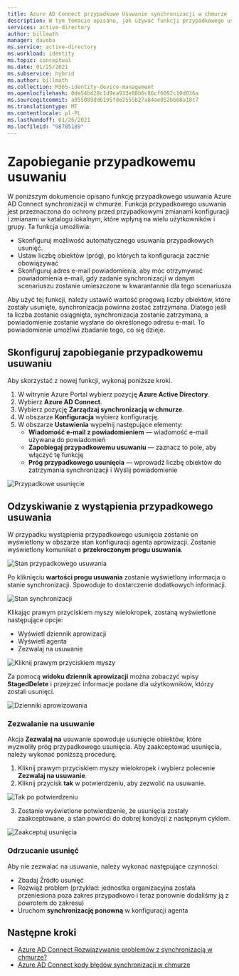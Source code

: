 ```yaml
---
title: Azure AD Connect przypadkowe Usuwanie synchronizacji w chmurze
description: W tym temacie opisano, jak używać funkcji przypadkowego usuwania, aby zapobiec usuwaniu.
services: active-directory
author: billmath
manager: daveba
ms.service: active-directory
ms.workload: identity
ms.topic: conceptual
ms.date: 01/25/2021
ms.subservice: hybrid
ms.author: billmath
ms.collection: M365-identity-device-management
ms.openlocfilehash: 0da54bd28c1d9ea933e88b6c86cf6092c10d036a
ms.sourcegitcommit: a055089dd6195fde2555b27a84ae052b668a18c7
ms.translationtype: MT
ms.contentlocale: pl-PL
ms.lasthandoff: 01/26/2021
ms.locfileid: "98785189"
---
```

# <a name="accidental-delete-prevention"></a>Zapobieganie przypadkowemu usuwaniu

W poniższym dokumencie opisano funkcję przypadkowego usuwania Azure AD Connect synchronizacji w chmurze.  Funkcja przypadkowego usuwania jest przeznaczona do ochrony przed przypadkowymi zmianami konfiguracji i zmianami w katalogu lokalnym, które wpłyną na wielu użytkowników i grupy.  Ta funkcja umożliwia:

- Skonfiguruj możliwość automatycznego usuwania przypadkowych usunięć. 
- Ustaw liczbę obiektów (próg), po których ta konfiguracja zacznie obowiązywać 
- Skonfiguruj adres e-mail powiadomienia, aby móc otrzymywać powiadomienia e-mail, gdy zadanie synchronizacji w danym scenariuszu zostanie umieszczone w kwarantannie dla tego scenariusza 

Aby użyć tej funkcji, należy ustawić wartość progową liczby obiektów, które zostały usunięte, synchronizacja powinna zostać zatrzymana.  Dlatego jeśli ta liczba zostanie osiągnięta, synchronizacja zostanie zatrzymana, a powiadomienie zostanie wysłane do określonego adresu e-mail.  To powiadomienie umożliwi zbadanie tego, co się dzieje.


## <a name="configure-accidental-delete-prevention"></a>Skonfiguruj zapobieganie przypadkowemu usuwaniu
Aby skorzystać z nowej funkcji, wykonaj poniższe kroki.


1.  W witrynie Azure Portal wybierz pozycję **Azure Active Directory**.
2.  Wybierz **Azure AD Connect**.
3.  Wybierz pozycję **Zarządzaj synchronizacją w chmurze**.
4. W obszarze **Konfiguracja** wybierz konfigurację.
5. W obszarze **Ustawienia** wypełnij następujące elementy:
    - **Wiadomość e-mail z powiadomieniem** — wiadomość e-mail używana do powiadomień
    - **Zapobiegaj przypadkowemu usuwaniu** — zaznacz to pole, aby włączyć tę funkcję
    - **Próg przypadkowego usunięcia** — wprowadź liczbę obiektów do zatrzymania synchronizacji i Wyślij powiadomienie

![Przypadkowe usunięcie](media/how-to-accidental-deletes/accident-1.png)

## <a name="recovering-from-an-accidental-delete-instance"></a>Odzyskiwanie z wystąpienia przypadkowego usuwania
W przypadku wystąpienia przypadkowego usunięcia zostanie on wyświetlony w obszarze stan konfiguracji agenta aprowizacji.  Zostanie wyświetlony komunikat o **przekroczonym progu usuwania**.
 
![Stan przypadkowego usuwania](media/how-to-accidental-deletes/delete-1.png)

Po kliknięciu **wartości progu usuwania** zostanie wyświetlony informacja o stanie synchronizacji.  Spowoduje to dostarczenie dodatkowych informacji. 
 
 ![Stan synchronizacji](media/how-to-accidental-deletes/delete-2.png)

Klikając prawym przyciskiem myszy wielokropek, zostaną wyświetlone następujące opcje:
 - Wyświetl dziennik aprowizacji
 - Wyświetl agenta
 - Zezwalaj na usuwanie

 ![Kliknij prawym przyciskiem myszy](media/how-to-accidental-deletes/delete-3.png)

Za pomocą **widoku dziennik aprowizacji** można zobaczyć wpisy **StagedDelete** i przejrzeć informacje podane dla użytkowników, którzy zostali usunięci.
 
 ![Dzienniki aprowizowania](media/how-to-accidental-deletes/delete-7.png)

### <a name="allowing-deletes"></a>Zezwalanie na usuwanie

Akcja **Zezwalaj na** usuwanie spowoduje usunięcie obiektów, które wyzwoliły próg przypadkowego usunięcia.  Aby zaakceptować usunięcia, należy wykonać poniższą procedurę.  

1. Kliknij prawym przyciskiem myszy wielokropek i wybierz polecenie **Zezwalaj na usuwanie**.
2. Kliknij przycisk **tak** w potwierdzeniu, aby zezwolić na usuwanie.
 
 ![Tak po potwierdzeniu](media/how-to-accidental-deletes/delete-4.png)

3. Zostanie wyświetlone potwierdzenie, że usunięcia zostały zaakceptowane, a stan powróci do dobrej kondycji z następnym cyklem. 
 
 ![Zaakceptuj usunięcia](media/how-to-accidental-deletes/delete-8.png)

### <a name="rejecting-deletions"></a>Odrzucanie usunięć

Aby nie zezwalać na usuwanie, należy wykonać następujące czynności:
- Zbadaj Źródło usunięć
- Rozwiąż problem (przykład: jednostka organizacyjna została przeniesiona poza zakres przypadkowo i teraz ponownie dodaliśmy ją z powrotem do zakresu)
- Uruchom **synchronizację ponowną** w konfiguracji agenta

## <a name="next-steps"></a>Następne kroki 

- [Azure AD Connect Rozwiązywanie problemów z synchronizacją w chmurze?](how-to-troubleshoot.md)
- [Azure AD Connect kody błędów synchronizacji w chmurze](reference-error-codes.md)
 

